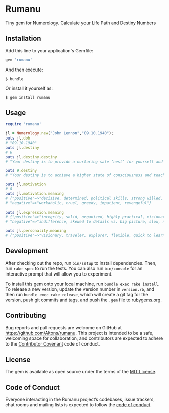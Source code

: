 # Rumanu

Tiny gem for Numerology. Calculate your Life Path and Destiny Numbers

## Installation

Add this line to your application's Gemfile:

```ruby
gem 'rumanu'
```

And then execute:

    $ bundle

Or install it yourself as:

    $ gem install rumanu

## Usage

```ruby
require 'rumanu'

jl = Numerology.new("John Lennon","09.10.1940");
puts jl.dob
# "09.10.1940"
puts jl.destiny
# 6
puts jl.destiny.destiny
# "Your destiny is to provide a nurturing safe ‘nest’ for yourself and your loved ones."

puts 9.destiny
# "Your destiny is to achieve a higher state of consciousness and teach others how to achieve theirs."

puts jl.motivation
# 8
puts jl.motivation.meaning
# {"positive"=>"decisive, determined, political skills, strong willed, loyal, fighter for a cause",
# "negative"=>"workaholic, cruel, greedy, impatient, revengeful"}

puts jl.expression.meaning
# {"positive"=>"integrity, solid, organized, highly practical, visionary",
# "negative"=>"indifference, skewed to details vs. big picture, slow, narrow, spiteful"}

puts jl.personality.meaning
# {"positive"=>"visionary, traveler, explorer, flexible, quick to learn", "negative"=>"impatient, vulgar, # # restless, impulsive"}
```

## Development

After checking out the repo, run `bin/setup` to install dependencies. Then, run `rake spec` to run the tests. You can also run `bin/console` for an interactive prompt that will allow you to experiment.

To install this gem onto your local machine, run `bundle exec rake install`. To release a new version, update the version number in `version.rb`, and then run `bundle exec rake release`, which will create a git tag for the version, push git commits and tags, and push the `.gem` file to [rubygems.org](https://rubygems.org).

## Contributing

Bug reports and pull requests are welcome on GitHub at https://github.com/Altons/rumanu. This project is intended to be a safe, welcoming space for collaboration, and contributors are expected to adhere to the [Contributor Covenant](http://contributor-covenant.org) code of conduct.

## License

The gem is available as open source under the terms of the [MIT License](https://opensource.org/licenses/MIT).

## Code of Conduct

Everyone interacting in the Rumanu project’s codebases, issue trackers, chat rooms and mailing lists is expected to follow the [code of conduct](https://github.com/[USERNAME]/rumanu/blob/master/CODE_OF_CONDUCT.md).
